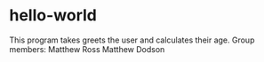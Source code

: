 # hello-world
This program takes greets the user and calculates their age.
Group members:
Matthew Ross
Matthew Dodson
